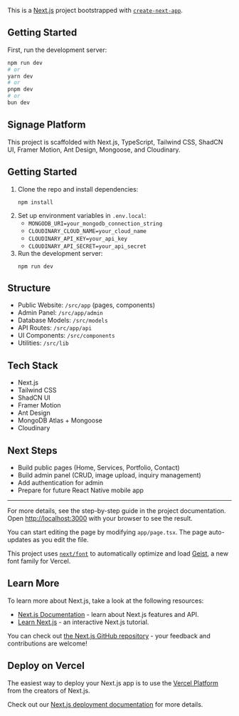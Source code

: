 This is a [Next.js](https://nextjs.org) project bootstrapped with [`create-next-app`](https://nextjs.org/docs/app/api-reference/cli/create-next-app).

## Getting Started

First, run the development server:

```bash
npm run dev
# or
yarn dev
# or
pnpm dev
# or
bun dev
```

## Signage Platform

This project is scaffolded with Next.js, TypeScript, Tailwind CSS, ShadCN UI, Framer Motion, Ant Design, Mongoose, and Cloudinary.

## Getting Started

1. Clone the repo and install dependencies:
	```
	npm install
	```
2. Set up environment variables in `.env.local`:
	- `MONGODB_URI=your_mongodb_connection_string`
	- `CLOUDINARY_CLOUD_NAME=your_cloud_name`
	- `CLOUDINARY_API_KEY=your_api_key`
	- `CLOUDINARY_API_SECRET=your_api_secret`
3. Run the development server:
	```
	npm run dev
	```

## Structure
- Public Website: `/src/app` (pages, components)
- Admin Panel: `/src/app/admin`
- Database Models: `/src/models`
- API Routes: `/src/app/api`
- UI Components: `/src/components`
- Utilities: `/src/lib`

## Tech Stack
- Next.js
- Tailwind CSS
- ShadCN UI
- Framer Motion
- Ant Design
- MongoDB Atlas + Mongoose
- Cloudinary

## Next Steps
- Build public pages (Home, Services, Portfolio, Contact)
- Build admin panel (CRUD, image upload, inquiry management)
- Add authentication for admin
- Prepare for future React Native mobile app

---

For more details, see the step-by-step guide in the project documentation.
Open [http://localhost:3000](http://localhost:3000) with your browser to see the result.

You can start editing the page by modifying `app/page.tsx`. The page auto-updates as you edit the file.

This project uses [`next/font`](https://nextjs.org/docs/app/building-your-application/optimizing/fonts) to automatically optimize and load [Geist](https://vercel.com/font), a new font family for Vercel.

## Learn More

To learn more about Next.js, take a look at the following resources:

- [Next.js Documentation](https://nextjs.org/docs) - learn about Next.js features and API.
- [Learn Next.js](https://nextjs.org/learn) - an interactive Next.js tutorial.

You can check out [the Next.js GitHub repository](https://github.com/vercel/next.js) - your feedback and contributions are welcome!

## Deploy on Vercel

The easiest way to deploy your Next.js app is to use the [Vercel Platform](https://vercel.com/new?utm_medium=default-template&filter=next.js&utm_source=create-next-app&utm_campaign=create-next-app-readme) from the creators of Next.js.

Check out our [Next.js deployment documentation](https://nextjs.org/docs/app/building-your-application/deploying) for more details.
